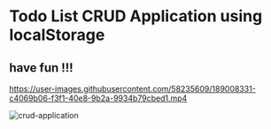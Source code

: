 # Todo List CRUD Application using localStorage

## have fun !!!

https://user-images.githubusercontent.com/58235609/189008331-c4069b06-f3f1-40e8-9b2a-9934b79cbed1.mp4

![crud-application](https://user-images.githubusercontent.com/58235609/189006699-c29fc105-38d9-4759-bd32-36d60199f8ca.jpg)
